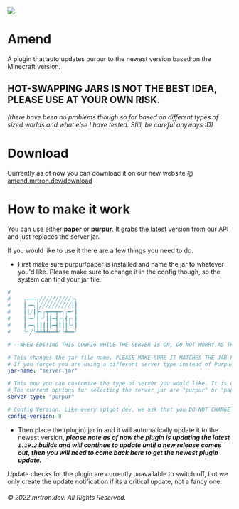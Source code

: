 ![](https://amend.mrtron.dev/images/amendfullcolor.png)

# Amend
A plugin that auto updates purpur to the newest version based on the Minecraft version.
 ## HOT-SWAPPING JARS IS NOT THE BEST IDEA, PLEASE USE AT YOUR OWN RISK. 
 *(there have been no problems though so far based on different types of sized worlds and what else I have tested. Still, be careful anyways :D)*
 
# Download

Currently as of now you can download it on our new website @ [amend.mrtron.dev/download](https://amend.mrtron.dev/download)
 
 # How to make it work
 You can use either **paper** or **purpur**.
 It grabs the latest version from our API and just replaces the server jar.
 
 If you would like to use it there are a few things you need to do. 
 - First make sure purpur/paper is installed and name the jar to whatever you'd like. Please make sure to change it in the config though, so the system can find your jar file.
 ```yml
#
#    ╭━━━╮╱╱╱╱╱╱╱╱╱╱╭╮
#    ┃╭━╮┃╱╱╱╱╱╱╱╱╱╱┃┃
#    ┃┃╱┃┣╮╭┳━━┳━╮╭━╯┃
#    ┃╰━╯┃╰╯┃┃━┫╭╮┫╭╮┃
#    ┃╭━╮┃┃┃┃┃━┫┃┃┃╰╯┃
#    ╰╯╱╰┻┻┻┻━━┻╯╰┻━━╯

# --WHEN EDITING THIS CONFIG WHILE THE SERVER IS ON, DO NOT WORRY AS THE CONFIG REFRESHES TO SEE THE CHANGES YOU MADE.--

# This changes the jar file name. PLEASE MAKE SURE IT MATCHES THE JAR FILE NAME OR ELSE IT WILL CREATE A NEW JAR FILE.
# If you forget you are using a different server type instead of Purpur and the plugin is running, it will automatically override it to purpur.
jar-name: "server.jar"

# This how you can customize the type of server you would like. It is defaulted to "purpur".
# The current options for selecting the server jar are "purpur" or "paper".
server-type: "purpur"

# Config Version. Like every spigot dev, we ask that you DO NOT CHANGE THIS PLEASE.
config-version: 8
```
 - Then place the (plugin) jar in and it will automatically update it to the newest version, ***please note as of now the plugin is updating the latest `1.19.2` builds and will continue to update until a new release comes out, then you will need to come back here to get the newest plugin update.***
 
 Update checks for the plugin are currently unavailable to switch off, but we only create the update notification if its a critical update, not a fancy one.
 ###### © 2022 mrtron.dev. All Rights Reserved.
